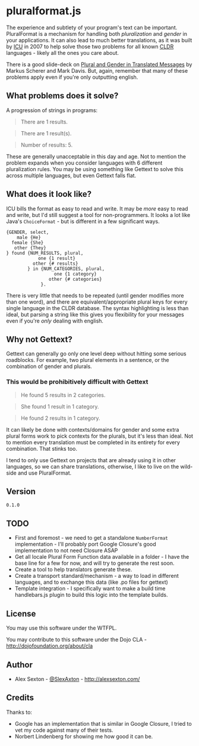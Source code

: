 # pluralformat.js

The experience and subtlety of your program's text can be important. PluralFormat is a mechanism for handling both *pluralization* and *gender* in your applications. It can also lead to much better translations, as it was built by [ICU](http://icu-project.org/apiref/icu4j/com/ibm/icu/text/PluralFormat.html) in 2007 to help solve those two problems for all known [CLDR](http://cldr.unicode.org/) languages - likely all the ones you care about.

There is a good slide-deck on [Plural and Gender in Translated Messages](https://docs.google.com/present/view?id=ddsrrpj5_68gkkvv6hs) by Markus Scherer and Mark Davis. But, again, remember that many of these problems apply even if you're only outputting english.

## What problems does it solve?

A progression of strings in programs:

> There are 1 results.

> There are 1 result(s).

> Number of results: 5.

These are generally unacceptable in this day and age. Not to mention the problem expands when you consider languages with 6 different pluralization rules. You may be using something like Gettext to solve this across multiple languages, but even Gettext falls flat.


## What does it look like?

ICU bills the format as easy to read and write. It may be _more_ easy to read and write, but I'd still suggest a tool for non-programmers. It looks a lot like Java's `ChoiceFormat` - but is different in a few significant ways.


```
{GENDER, select,
    male {He}
  female {She}
   other {They}
} found {NUM_RESULTS, plural,
            one {1 result}
          other {# results}
        } in {NUM_CATEGORIES, plural,
                  one {1 category}
                other {# categories}
             }.
```

There is very little that needs to be repeated (until gender modifies more than one word), and there are equivalent/appropriate plural keys for every single language in the CLDR database. The syntax highlighting is less than ideal, but parsing a string like this gives you flexibility for your messages even if you're _only_ dealing with english.

## Why not Gettext?

Gettext can generally go only one level deep without hitting some serious roadblocks. For example, two plural elements in a sentence, or the combination of gender and plurals.

### This would be prohibitively difficult with Gettext

> He found 5 results in 2 categories.

> She found 1 result in 1 category.

> He found 2 results in 1 category.

It can likely be done with contexts/domains for gender and some extra plural forms work to pick contexts for the plurals, but it's less than ideal. Not to mention every translation must be completed in its entirety for every combination. That stinks too.

I tend to only use Gettext on projects that are already using it in other languages, so we can share translations, otherwise, I like to live on the wild-side and use PluralFormat.

## Version

`0.1.0`

## TODO

* First and foremost - we need to get a standalone `NumberFormat` implementation - I'll probably port Google Closure's good implementation to not need Closure ASAP
* Get all locale Plural Form Function data available in a folder - I have the base line for a few for now, and will try to generate the rest soon.
* Create a tool to help translators generate these.
* Create a transport standard/mechanism - a way to load in different languages, and to exchange this data (like .po files for gettext)
* Template integration - I specifically want to make a build time handlebars.js plugin to build this logic into the template builds.

## License

You may use this software under the WTFPL.

You may contribute to this software under the Dojo CLA - <http://dojofoundation.org/about/cla>


## Author

* Alex Sexton - [@SlexAxton](http://twitter.com/SlexAxton) - <http://alexsexton.com/>


## Credits

Thanks to:

* Google has an implementation that is similar in Google Closure, I tried to vet my code against many of their tests.
* Norbert Lindenberg for showing me how good it can be.
